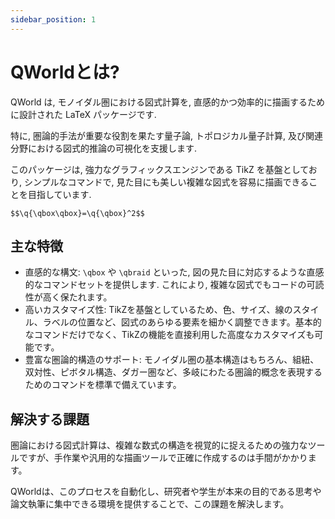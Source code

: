 ```yaml
---
sidebar_position: 1
---
```


# QWorldとは?

QWorld は, モノイダル圏における図式計算を, 直感的かつ効率的に描画するために設計された LaTeX パッケージです. 

特に, 圏論的手法が重要な役割を果たす量子論, トポロジカル量子計算, 及び関連分野における図式的推論の可視化を支援します. 

このパッケージは, 強力なグラフィックスエンジンである TikZ を基盤としており, シンプルなコマンドで, 見た目にも美しい複雑な図式を容易に描画できることを目指しています. 

```qworld-diagram
$$\q{\qbox\qbox}=\q{\qbox}^2$$
```

## 主な特徴
- 直感的な構文: `\qbox` や `\qbraid` といった, 図の見た目に対応するような直感的なコマンドセットを提供します. これにより, 複雑な図式でもコードの可読性が高く保たれます。
- 高いカスタマイズ性: TikZを基盤としているため、色、サイズ、線のスタイル、ラベルの位置など、図式のあらゆる要素を細かく調整できます。基本的なコマンドだけでなく、TikZの機能を直接利用した高度なカスタマイズも可能です。
- 豊富な圏論的構造のサポート: モノイダル圏の基本構造はもちろん、組紐、双対性、ピボタル構造、ダガー圏など、多岐にわたる圏論的概念を表現するためのコマンドを標準で備えています。

## 解決する課題
圏論における図式計算は、複雑な数式の構造を視覚的に捉えるための強力なツールですが、手作業や汎用的な描画ツールで正確に作成するのは手間がかかります。

QWorldは、このプロセスを自動化し、研究者や学生が本来の目的である思考や論文執筆に集中できる環境を提供することで、この課題を解決します。